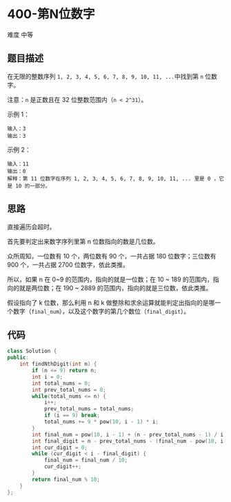 # 400-第N位数字

难度 中等



## 题目描述

在无限的整数序列 `1, 2, 3, 4, 5, 6, 7, 8, 9, 10, 11, ...`中找到第 `n` 位数字。

注意：`n` 是正数且在 32 位整数范围内（`n < 2^31`）。

示例 1：
```
输入：3
输出：3
```
示例 2：
```
输入：11
输出：0
解释：第 11 位数字在序列 1, 2, 3, 4, 5, 6, 7, 8, 9, 10, 11, ... 里是 0 ，它是 10 的一部分。
```


## 思路

直接遍历会超时。

首先要判定出来数字序列里第 n 位数指向的数是几位数。

众所周知，一位数有 10 个，两位数有 90 个，一共占据 180 位数字；三位数有 900 个，一共占据 2700 位数字，依此类推。

所以，如果 n 在 0~9 的范围内，指向的就是一位数；在 10 ~ 189 的范围内，指向的就是两位数；在 190 ~ 2889 的范围内，指向的就是三位数，依此类推。

假设指向了 k 位数，那么利用 n 和 k 做整除和求余运算就能判定出指向的是哪一个数字（`final_num`），以及这个数字的第几个数位（`final_digit`）。



## 代码

```c++
class Solution {
public:
    int findNthDigit(int n) {
        if (n <= 9) return n;
        int i = 0;
        int total_nums = 0;
        int prev_total_nums = 0;
        while(total_nums <= n) {
            i++;
            prev_total_nums = total_nums;
            if (i == 9) break;
            total_nums += 9 * pow(10, i - 1) * i;
        }
        int final_num = pow(10, i - 1) + (n - prev_total_nums - 1) / i;
        int final_digit = n - prev_total_nums - (final_num - pow(10, i - 1)) * i;
        int cur_digit = 0;
        while (cur_digit < i - final_digit) {
            final_num = final_num / 10;
            cur_digit++;
        }
        return final_num % 10;
    }
};
```

